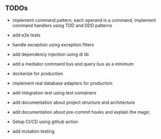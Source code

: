 ## TODOs
* implement command pattern, each operand is a command, implement command handlers using TDD and DDD patterns
* add e2e tests

* handle exception using exception filters
* add dependency injection using di lib
* add a mediator command bus and query bus as a minimum
* dockerize for production
* implement real database adapters for production
* add integration test using test containers
* add documentation about project structure and architecture
* add documentation about pre-commit hooks and explain the magic
* Setup CI/CD using github action
* add mutation testing